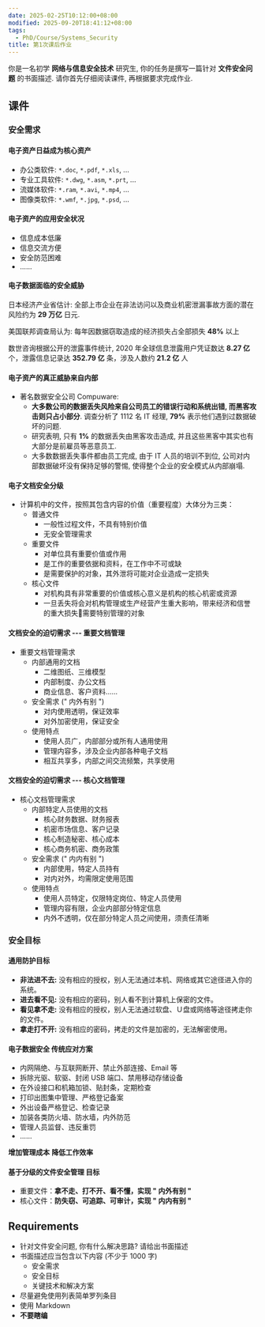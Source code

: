 ```yaml
---
date: 2025-02-25T10:12:00+08:00
modified: 2025-09-20T18:41:12+08:00
tags:
  - PhD/Course/Systems_Security
title: 第1次课后作业
---
```


你是一名初学 **网络与信息安全技术** 研究生, 你的任务是撰写一篇针对 **文件安全问题** 的书面描述. 请你首先仔细阅读课件, 再根据要求完成作业.

## 课件

### 安全需求

#### 电子资产日益成为核心资产

- 办公类软件: `*.doc`, `*.pdf`, `*.xls`, ...
- 专业工具软件: `*.dwg`, `*.asm`, `*.prt`, ...
- 流媒体软件: `*.ram`, `*.avi`, `*.mp4`, ...
- 图像类软件: `*.wmf`, `*.jpg`, `*.psd`, ...

#### 电子资产的应用安全状况

- 信息成本低廉
- 信息交流方便
- 安全防范困难
- ......

#### 电子数据面临的安全威胁

日本经济产业省估计: 全部上市企业在非法访问以及商业机密泄漏事故方面的潜在风险约为 **29 万亿** 日元.

美国联邦调查局认为: 每年因数据窃取造成的经济损失占全部损失 **48%** 以上

数世咨询根据公开的泄露事件统计, 2020 年全球信息泄露用户凭证数达 **8.27 亿** 个，泄露信息记录达 **352.79 亿** 条，涉及人数约 **21.2 亿** 人

#### 电子资产的真正威胁来自内部

- 著名数据安全公司 Compuware:
  - **大多数公司的数据丢失风险来自公司员工的错误行动和系统出错, 而黑客攻击则只占小部分**. 调查分析了 1112 名 IT 经理, **79%** 表示他们遇到过数据破坏的问题.
  - 研究表明, 只有 **1%** 的数据丢失由黑客攻击造成, 并且这些黑客中其实也有大部分是前雇员等恶意员工.
  - 大多数数据丢失事件都由员工完成, 由于 IT 人员的培训不到位, 公司对内部数据破坏没有保持足够的警惕, 使得整个企业的安全模式从内部崩塌.

#### 电子文档安全分级

- 计算机中的文件，按照其包含内容的价值（重要程度）大体分为三类：
  - 普通文件
    - 一般性过程文件，不具有特别价值
    - 无安全管理需求
  - 重要文件
    - 对单位具有重要价值或作用
    - 是工作的重要依据和资料，在工作中不可或缺
    - 是需要保护的对象，其外泄将可能对企业造成一定损失
  - 核心文件
    - 对机构具有非常重要的价值或核心意义是机构的核心机密或资源
    - 一旦丢失将会对机构管理或生产经营产生重大影响，带来经济和信誉的重大损失需要特别管理的对象

#### 文档安全的迫切需求 --- 重要文档管理

- 重要文档管理需求
  - 内部通用的文档
    - 二维图纸、三维模型
    - 内部制度、办公文档
    - 商业信息、客户资料......
  - 安全需求 (" 内外有别 ")
    - 对内使用透明，保证效率
    - 对外加密使用，保证安全
  - 使用特点
    - 使用人员广，内部部分或所有人通用使用
    - 管理内容多，涉及企业内部各种电子文档
    - 相互共享多，内部之间交流频繁，共享使用

#### 文档安全的迫切需求 --- 核心文档管理

- 核心文档管理需求
  - 内部特定人员使用的文档
    - 核心财务数据、财务报表
    - 机密市场信息、客户记录
    - 核心制造秘密、核心成本
    - 核心商务机密、商务政策
  - 安全需求 (" 内内有别 ")
    - 内部使用，特定人员持有
    - 对内对外，均需限定使用范围
  - 使用特点
    - 使用人员特定，仅限特定岗位、特定人员使用
    - 管理内容有限，企业内部部分特定信息
    - 内外不透明，仅在部分特定人员之间使用，须责任清晰

### 安全目标

#### 通用防护目标

- **非法进不去:** 没有相应的授权，别人无法通过本机、网络或其它途径进入你的系统。
- **进去看不见:** 没有相应的密码，别人看不到计算机上保密的文件。
- **看见拿不走:** 没有相应的授权，别人无法通过软盘、Ｕ盘或网络等途径拷走你的文件。
- **拿走打不开:** 没有相应的密码，拷走的文件是加密的，无法解密使用。

#### 电子数据安全 **传统应对方案**

- 内网隔绝、与互联网断开、禁止外部连接、Email 等
- 拆除光驱、软驱、封闭 USB 端口、禁用移动存储设备
- 在外设接口和机箱加锁、贴封条，定期检查
- 打印出图集中管理、严格登记备案
- 外出设备严格登记、检查记录
- 加装各类防火墙、防水墙，内外防范
- 管理人员监督、违反重罚
- ......

**增加管理成本** **降低工作效率**

#### **基于分级的文件安全管理** 目标

- 重要文件：**拿不走、打不开、看不懂，实现 " 内外有别 "**
- 核心文件：**防失窃、可追踪、可审计，实现 " 内内有别 "**

## Requirements

- 针对文件安全问题, 你有什么解决思路? 请给出书面描述
- 书面描述应当包含以下内容 (不少于 1000 字)
  - 安全需求
  - 安全目标
  - 关键技术和解决方案
- 尽量避免使用列表简单罗列条目
- 使用 Markdown
- **不要瞎编**
